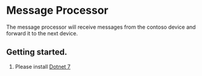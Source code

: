 # Message Processor
The message processor will receive messages from the contoso device and forward it to the next device.

## Getting started.
1. Please install [Dotnet 7](http://test.com)
